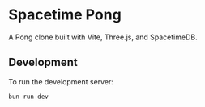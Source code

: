 # Spacetime Pong

A Pong clone built with Vite, Three.js, and SpacetimeDB.

## Development

To run the development server:

```bash
bun run dev
```
